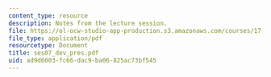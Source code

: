 ```yaml
---
content_type: resource
description: Notes from the lecture session.
file: https://ol-ocw-studio-app-production.s3.amazonaws.com/courses/17-55j-introduction-to-latin-american-studies-fall-2006/ad9d6003fc66dac9ba06825ac73bf545_ses07_dev_pres.pdf
file_type: application/pdf
resourcetype: Document
title: ses07_dev_pres.pdf
uid: ad9d6003-fc66-dac9-ba06-825ac73bf545
---
```


